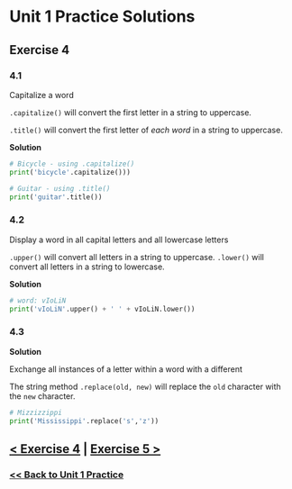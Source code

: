 # Unit 1 Practice Solutions

## Exercise 4

### 4.1

Capitalize a word

`.capitalize()` will convert the first letter in a string to uppercase.

`.title()` will convert the first letter of _each word_ in a string to uppercase.

**Solution**

```python
# Bicycle - using .capitalize()
print('bicycle'.capitalize()))

# Guitar - using .title()
print('guitar'.title())
```

### 4.2

Display a word in all capital letters and all lowercase letters

`.upper()` will convert all letters in a string to uppercase.
`.lower()` will convert all letters in a string to lowercase.

**Solution**

```python
# word: vIoLiN
print('vIoLiN'.upper() + ' ' + vIoLiN.lower())
```

### 4.3

**Solution**

Exchange all instances of a letter within a word with a different

The string method `.replace(old, new)` will replace the `old` character with the `new` character.

```python
# Mizzizzippi
print('Mississippi'.replace('s','z'))
```

## [< Exercise 4](../exercise_4.md) | [Exercise 5 >](../exercise_5.md)

### [<< Back to Unit 1 Practice](/practice/unit_1/)
